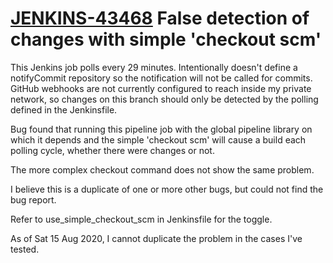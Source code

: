 # [JENKINS-43468](https://issues.jenkins.io/browse/JENKINS-43468) False detection of changes with simple 'checkout scm'

This Jenkins job polls every 29 minutes.  Intentionally doesn't define
a notifyCommit repository so the notification will not be called for
commits.  GitHub webhooks are not currently configured to reach inside
my private network, so changes on this branch should only be detected
by the polling defined in the Jenkinsfile.

Bug found that running this pipeline job with the global pipeline library
on which it depends and the simple 'checkout scm' will cause a build
each polling cycle, whether there were changes or not.

The more complex checkout command does not show the same problem.

I believe this is a duplicate of one or more other bugs, but could not
find the bug report.

Refer to use_simple_checkout_scm in Jenkinsfile for the toggle.

As of Sat 15 Aug 2020, I cannot duplicate the problem in the cases
I've tested.
